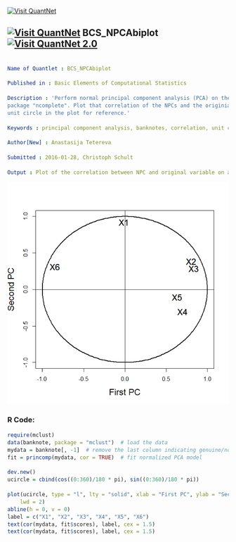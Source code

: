 
[<img src="https://github.com/QuantLet/Styleguide-and-FAQ/blob/master/pictures/banner.png" width="888" alt="Visit QuantNet">](http://quantlet.de/)

## [<img src="https://github.com/QuantLet/Styleguide-and-FAQ/blob/master/pictures/qloqo.png" alt="Visit QuantNet">](http://quantlet.de/) **BCS_NPCAbiplot** [<img src="https://github.com/QuantLet/Styleguide-and-FAQ/blob/master/pictures/QN2.png" width="60" alt="Visit QuantNet 2.0">](http://quantlet.de/)

```yaml

Name of Quantlet : BCS_NPCAbiplot

Published in : Basic Elements of Computational Statistics

Description : 'Perform normal principal component analysis (PCA) on the data "banknotes" from
package "ncomplete". Plot that correlation of the NPCs and the originial variable including the
unit circle in the plot for reference.'

Keywords : principal component analysis, banknotes, correlation, unit circle, plot

Author[New] : Anastasija Tetereva

Submitted : 2016-01-28, Christoph Schult

Output : Plot of the correlation between NPC and original variable on a unit circle.

```

![Picture1](BCS_NPCAbiplot.png)


### R Code:
```r
require(mclust)
data(banknote, package = "mclust")  # load the data
mydata = banknote[, -1]  # remove the last column indicating genuine/not genuine
fit = princomp(mydata, cor = TRUE)  # fit normalized PCA model

dev.new()
ucircle = cbind(cos((0:360)/180 * pi), sin((0:360)/180 * pi))

plot(ucircle, type = "l", lty = "solid", xlab = "First PC", ylab = "Second PC", cex.lab = 1.5, cex.axis = 1, cex.main = 1, 
    lwd = 2)
abline(h = 0, v = 0)
label = c("X1", "X2", "X3", "X4", "X5", "X6")
text(cor(mydata, fit$scores), label, cex = 1.5)
text(cor(mydata, fit$scores), label, cex = 1.5)
```

